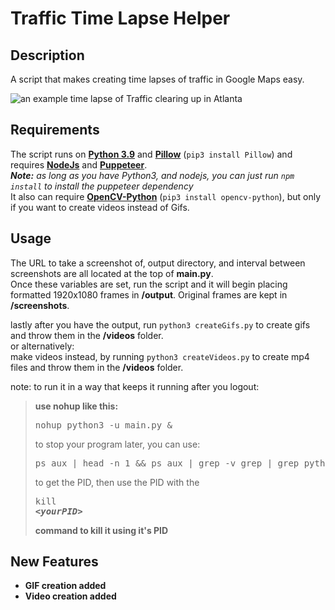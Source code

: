 # Traffic Time Lapse Helper

## Description

A script that makes creating time lapses of traffic in Google Maps easy.

![an example time lapse of Traffic clearing up in Atlanta](example.gif)

## Requirements

The script runs on [**Python 3.9**](http://www.python.org/getit/) and [**Pillow**](https://pillow.readthedocs.io/en/stable/installation.html) (`pip3 install Pillow`) and requires [**NodeJs**](https://nodejs.org/en/download/) and [**Puppeteer**](https://developers.google.com/web/tools/puppeteer).  
***Note:*** *as long as you have Python3, and nodejs, you can just run `npm install` to install the puppeteer dependency*  
It also can require [**OpenCV-Python**](https://pypi.org/project/opencv-python/) (`pip3 install opencv-python`), but only if you want to create videos instead of Gifs.

## Usage

The URL to take a screenshot of, output directory, and interval between screenshots are all located at the top of **main.py**.  
Once these variables are set, run the script and it will begin placing formatted 1920x1080 frames in **/output**. Original frames are kept in **/screenshots**.

lastly after you have the output, run `python3 createGifs.py` to create gifs and throw them in the **/videos** folder.  
or alternatively:  
make videos instead, by running `python3 createVideos.py` to create mp4 files and throw them in the **/videos** folder.

note: to run it in a way that keeps it running after you logout:  
>**use nohup like this:**
><pre>nohup python3 -u main.py &</pre>
>to stop your program later, you can use:
><pre>ps aux | head -n 1 && ps aux | grep -v grep | grep python3\ main.py</pre>
>to get the PID, then use the PID with the <pre>kill <b>&lt;_yourPID_&gt;<b></pre>
>command to kill it using it's PID


## New Features
  * GIF creation added
  * Video creation added
